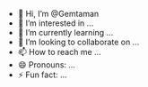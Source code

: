 - 👋 Hi, I’m @Gemtaman
- 👀 I’m interested in ...
- 🌱 I’m currently learning ...
- 💞️ I’m looking to collaborate on ...
- 📫 How to reach me ...
- 😄 Pronouns: ...
- ⚡ Fun fact: ...

<!---
Gemtaman/Gemtaman is a ✨ special ✨ repository because its `README.md` (this file) appears on your GitHub profile.
You can click the Preview link to take a look at your changes.
--->
